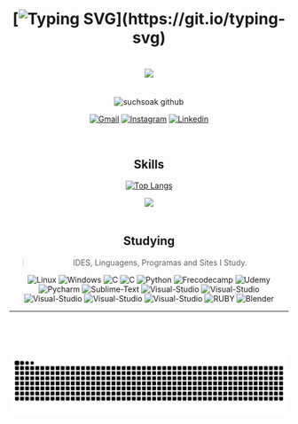 <!-- https://dev.to/envoy_/150-badges-for-github-pnk -->

<h1 align="center">

[![Typing SVG](https://readme-typing-svg.herokuapp.com?font=Fira+Code&pause=1000&color=6906CFFF&center=true&lines=~+Hello+I'm+~+M?x+~)](https://git.io/typing-svg)

<img src="https://media3.giphy.com/media/YRMb6dd7zprS00JdGZ/giphy.gif?cid=ecf05e47dgtl6vh0u9jff54qd244e1v0zcajq2ng3a6qfsgz&ep=v1_stickers_search&rid=giphy.gif&ct=s" width="100" center=true></img>

</h1>

<div align="center"> 

![suchsoak github](https://github-profile-summary-cards.vercel.app/api/cards/profile-details?username=suchsoak&theme=2077)

<!-- [![Top Langs](https://github-readme-stats.vercel.app/api/top-langs/?username=suchsoak&hide_progress=false&theme=midnight-purple)](https://github.com/anuraghazra/github-readme-stats) -->

<div align="center"> 

<div class="cat">

[![Gmail](https://img.shields.io/badge/Gmail-D14836?style=for-the-badge&logo=gmail&logoColor=white)](mailto:max14soak@gmail.com)
[![Instagram](https://img.shields.io/badge/Instagram-E4405F?style=for-the-badge&logo=instagram&logoColor=white)](https://www.instagram.com/desenhorealidade/)
[![Linkedin](https://img.shields.io/badge/LinkedIn-0077B5?style=for-the-badge&logo=linkedin&logoColor=white)](https://www.linkedin.com/in/maxsuell-aquiles-b643a6236/)

</div>
</div>
<br>

## Skills

[![Top Langs](https://github-readme-stats.vercel.app/api/top-langs/?username=suchsoak&hide_progress=false&theme=shadow_red)](https://github.com/anuraghazra/github-readme-stats)


<img src="https://media.giphy.com/media/WUlplcMpOCEmTGBtBW/giphy.gif" width="100">

<!--
## Operating Systems
> Operating Systems that I have used and use.
<div class="Sistemas-Operacionais">

<img alt="Linux" src="https://img.shields.io/badge/Linux-FCC624?style=for-the-badge&logo=linux&logoColor=black"></img>
<img alt="ARCH LINUX" src="https://img.shields.io/badge/Arch_Linux-1793D1?style=for-the-badge&logo=arch-linux&logoColor=white"></img>
<img alt="Fedora Linux" src="https://img.shields.io/badge/Fedora-294172?style=for-the-badge&logo=fedora&logoColor=white"></img>
<img alt="kali Linux" src="https://img.shields.io/badge/Kali_Linux-557C94?style=for-the-badge&logo=kali-linux&logoColor=white"></img>
<img alt="Ubuntu" src="https://img.shields.io/badge/Ubuntu-E95420?style=for-the-badge&logo=ubuntu&logoColor=white"></img>
<img alt="Windows" src="https://img.shields.io/badge/Windows-0078D6?style=for-the-badge&logo=windows&logoColor=white"></img>
<img alt="Linux-Mint" src="https://img.shields.io/badge/Linux_Mint-87CF3E?style=for-the-badge&logo=linux-mint&logoColor=white"></img>
<img alt="Python" src="https://img.shields.io/badge/Python-3776AB?style=for-the-badge&logo=python&logoColor=white"></img>
<img alt="Shell Script" src="https://img.shields.io/badge/Shell_Script-121011?style=for-the-badge&logo=gnu-bash&logoColor=white"></img>
<img alt="MARKDOWN" src="https://img.shields.io/badge/Markdown-000000?style=for-the-badge&logo=markdown&logoColor=white"></img>
<img alt="Powershell" src="https://img.shields.io/badge/Powershell-2CA5E0?style=for-the-badge&logo=powershell&logoColor=white"></img>
<img alt="HTML-5" src="https://img.shields.io/badge/HTML5-E34F26?style=for-the-badge&logo=html5&logoColor=white"></img>
<img alt="CSS-3" src="https://img.shields.io/badge/CSS3-1572B6?style=for-the-badge&logo=css3&logoColor=white"></img> -->

</div> 
<br>
<!--

## Design

> Programs I use and have used.
<div>

<img alt="Photoshop" src="https://img.shields.io/badge/Adobe%20Photoshop-31A8FF?style=for-the-badge&logo=Adobe%20Photoshop&logoColor=black"></img>
<img alt="Illustrator" src="https://img.shields.io/badge/Adobe%20Illustrator-FF9A00?style=for-the-badge&logo=adobe%20illustrator&logoColor=white"></img>
<img alt="Canva" src="https://img.shields.io/badge/Canva-%2300C4CC.svg?&style=for-the-badge&logo=Canva&logoColor=white"></img>
<img alt="Figma" src="https://img.shields.io/badge/Figma-F24E1E?style=for-the-badge&logo=figma&logoColor=white"></img>
<img alt="Krita" src="https://img.shields.io/badge/Krita-203759?style=for-the-badge&logo=krita&logoColor=EEF37B"></img>
<img alt="Behancer" src="https://img.shields.io/badge/Behance-0054F7?style=for-the-badge&logo=behance&logoColor=white"></img>
<hr>
</div> -->

<div align="center"> 
 
## Studying
> IDES, Linguagens, Programas and Sites I Study.

<div>

<img alt="Linux" src="https://img.shields.io/badge/Linux-FCC624?style=for-the-badge&logo=linux&logoColor=black"></img>
<img alt="Windows" src="https://img.shields.io/badge/Windows-0078D6?style=for-the-badge&logo=windows&logoColor=white"></img>
<img alt="C" src="https://img.shields.io/badge/C-00599C?style=for-the-badge&logo=c&logoColor=white"></img>
<img alt="C" src="https://img.shields.io/badge/C%2B%2B-00599C?style=for-the-badge&logo=c%2B%2B&logoColor=white"></img>
<img alt="Python" src="https://img.shields.io/badge/Python-3776AB?style=for-the-badge&logo=python&logoColor=white"></img>
<img alt="Frecodecamp" src="https://img.shields.io/badge/freecodecamp-27273D?style=for-the-badge&logo=freecodecamp&logoColor=white"></img>
<img alt="Udemy" src="https://img.shields.io/badge/Udemy-EC5252?style=for-the-badge&logo=Udemy&logoColor=white"></img>
<img alt="Pycharm" src="https://img.shields.io/badge/PyCharm-000000.svg?&style=for-the-badge&logo=PyCharm&logoColor=white"></img>
<img alt="Sublime-Text" src="https://img.shields.io/badge/sublime_text-%23575757.svg?&style=for-the-badge&logo=sublime-text&logoColor=important"></img>
<img alt="Visual-Studio" src="https://img.shields.io/badge/Visual_Studio_Code-0078D4?style=for-the-badge&logo=visual%20studio%20code&logoColor=white"></img>
<img alt="Visual-Studio" src="https://img.shields.io/badge/Visual_Studio-5C2D91?style=for-the-badge&logo=visual%20studio&logoColor=white"></img>
<img alt="Visual-Studio" src="https://img.shields.io/badge/windows%20terminal-4D4D4D?style=for-the-badge&logo=windows%20terminal&logoColor=white"></img>
<img alt="Visual-Studio" src="https://img.shields.io/badge/powershell-5391FE?style=for-the-badge&logo=powershell&logoColor=white"></img>
<img alt="Visual-Studio" src="https://img.shields.io/badge/GIT-E44C30?style=for-the-badge&logo=git&logoColor=white"></img>
<img alt="RUBY" src="https://img.shields.io/badge/Ruby-CC342D?style=for-the-badge&logo=ruby&logoColor=white"></img>
<img alt="Blender" src="https://img.shields.io/badge/blender-%23F5792A.svg?style=for-the-badge&logo=blender&logoColor=white"></img>
<hr>
<br>
<br>

</div>

<!-- ![suchsoak GitHub stats](https://github-readme-stats.vercel.app/api?username=suchsoak&show_icons=true&theme=midnight-purple)  -->


<!--[![Typing SVG](https://readme-typing-svg.herokuapp.com?font=Mr.robot&pause=1000&color=ff0000&vCenter=true&width=449&height=111&lines=Thank+you+for+viewing+my+profile+!!)](https://git.io/typing-svg)  -->
<br>

<!-- Alguns Sites Utilizados -->
<!-- https://giphy.com/search/Stickers-python-stickers -->
<!-- https://readme-typing-svg.herokuapp.com/demo/ -->
<!-- https://github.com/trinib/trinib/blob/main/README.md -->
<!-- https://animated-fluent-emoji.vercel.app/ -->

<!-- ![snake gif](https://github.com/suchsoak/suchsoak/blob/output/github-contribution-grid-snake.svg) -->

![Snake animation](https://github.com/suchsoak/suchsoak/blob/output/github-contribution-grid-snake-dark.svg
)
